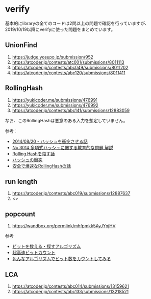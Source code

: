 
# verify

基本的にlibraryの全てのコードは2問以上の問題で確認を行っていますが、2019/10/19以降にverifyに使った問題をまとめています。

## UnionFind

1. <https://judge.yosupo.jp/submission/952>  
1. <https://atcoder.jp/contests/atc001/submissions/8011113>  
1. <https://atcoder.jp/contests/abc049/submissions/8011202>  
1. <https://atcoder.jp/contests/abc120/submissions/8011411>

## RollingHash

1. <https://yukicoder.me/submissions/476991>
1. <https://yukicoder.me/submissions/476992>
1. <https://atcoder.jp/contests/abc141/submissions/12883059>

なお、このRollingHashは悪意のある入力を想定していません。

参考：
- [2014/08/20 - ハッシュを衝突させる話](http://hos.ac/blog/#blog0003)
- [No.3014 多項式ハッシュに関する教育的な問題 解説](https://yukicoder.me/problems/no/3014/editorial)
- [Rolling Hashを殺す話](https://www.slideshare.net/nagisaeto/rolling-hash-149990902)
- [ハッシュの衝突](https://snuke.hatenablog.com/entry/2017/02/03/035524)
- [安全で爆速なRollingHashの話](https://qiita.com/keymoon/items/11fac5627672a6d6a9f6)

## run length

1. <https://atcoder.jp/contests/abc019/submissions/12887637>
1. <>

## popcount

1. <https://wandbox.org/permlink/mhfpmkk5AyJYpjHV>

参考
- [ビットを数える・探すアルゴリズム](http://www.nminoru.jp/~nminoru/programming/bitcount.html)
- [超高速ビットカウント](https://w.atwiki.jp/projectpn/pages/35.html)
- [色んなアルゴリズムでビット数をカウントしてみる](https://precure-3dprinter.hatenablog.jp/entry/2017/03/31/%E8%89%B2%E3%82%93%E3%81%AA%E3%82%A2%E3%83%AB%E3%82%B4%E3%83%AA%E3%82%BA%E3%83%A0%E3%81%A7%E3%83%93%E3%83%83%E3%83%88%E6%95%B0%E3%82%92%E3%82%AB%E3%82%A6%E3%83%B3%E3%83%88%E3%81%97%E3%81%A6)

## LCA

1. <https://atcoder.jp/contests/abc014/submissions/13159621>
1. <https://atcoder.jp/contests/abc133/submissions/13218521>

